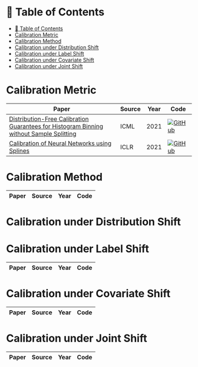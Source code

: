 # 📕 Table of Contents
- [📕 Table of Contents](#-table-of-contents)
- [Calibration Metric](#calibration-metric)
- [Calibration Method](#calibration-method)
- [Calibration under Distribution Shift](#calibration-under-distribution-shift)
- [Calibration under Label Shift](#calibration-under-label-shift)
- [Calibration under Covariate Shift](#calibration-under-covariate-shift)
- [Calibration under Joint Shift](#calibration-under-joint-shift)

# Calibration Metric
| Paper | Source | Year| Code|
|-------|-------|-------|-------|
|[Distribution-Free Calibration Guarantees for Histogram Binning without Sample Splitting](https://proceedings.mlr.press/v139/gupta21b.html)|ICML|2021|[![GitHub](https://img.shields.io/badge/GitHub-Repository-blue?style=for-the-badge&logo=github)](https://github.com/aigen/df-posthoc-calibration)|
|[Calibration of Neural Networks using Splines](https://arxiv.org/abs/2006.12800)|ICLR|2021|[![GitHub](https://img.shields.io/badge/GitHub-Repository-blue?style=for-the-badge&logo=github)](https://github.com/kartikgupta-at-anu/spline-calibration)|


# Calibration Method
| Paper | Source | Year| Code|
|-------|-------|-------|-------|


# Calibration under Distribution Shift

# Calibration under Label Shift
| Paper | Source | Year| Code|
|-------|-------|-------|-------|

# Calibration under Covariate Shift
| Paper | Source | Year| Code|
|-------|-------|-------|-------|

# Calibration under Joint Shift
| Paper | Source | Year| Code|
|-------|-------|-------|-------|
